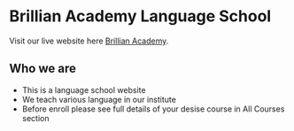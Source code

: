 # Brillian Academy Language School

Visit our live website here [Brillian Academy](https://brillian-academy.netlify.app/).

## Who we are

<ul>
<li>This is a language school website</li>
<li>We teach various language in our institute</li>
<li>Before enroll please see full details of your desise course in All Courses section</li>
</ul>

